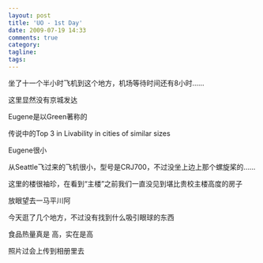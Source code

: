 ```yaml
---
layout: post
title: 'UO - 1st Day'
date: 2009-07-19 14:33
comments: true
category: 
tagline: 
tags:
---
```

    

坐了十一个半小时飞机到这个地方，机场等待时间还有8小时……  
  
这里显然没有京城发达  
  
Eugene是以Green著称的  
  
传说中的Top 3 in Livability in cities of similar sizes  
  
  
Eugene很小  
  
从Seattle飞过来的飞机很小，型号是CRJ700，不过没坐上边上那个螺旋桨的……  
  
这里的楼很袖珍，在看到“主楼”之前我们一直没见到堪比贵校主楼高度的房子  
  
放眼望去一马平川阿  
  
  
今天逛了几个地方，不过没有找到什么吸引眼球的东西  
  
食品热量真是 高，实在是高  
  
  
  
  
照片过会上传到相册里去  

